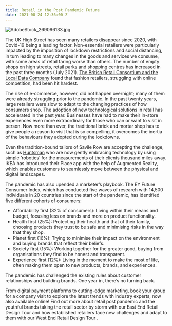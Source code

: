 ```yaml
---
title: Retail in the Post Pandemic Future
date: 2021-08-24 12:36:00 Z
---
```


![AdobeStock_269096133.jpg](/uploads/AdobeStock_269096133.jpg)

The UK High Street has seen many retailers disappear since 2020, with Covid-19 being a leading factor. Non-essential retailers were particularly impacted by the imposition of lockdown restrictions and social distancing, in turn leading to many changes in the goods and services we consume, with some areas of retail faring worse than others. The number of empty shops on high streets, retail parks and shopping centres has increased in the past three months (July 2021). [The British Retail Consortium and the Local Data Company](https://www.localdatacompany.com/blog/topic/vacancy-rates) found that fashion retailers, struggling with online competition, had been hit hardest.

The rise of e-commerce, however, did not happen overnight; many of them were already struggling prior to the pandemic. In the past twenty years, large retailers were slow to adapt to the changing practices of how consumers shop. The adoption of new technological solutions in retail has accelerated in the past year. Businesses have had to make their in-store experiences even more extraordinary for those who can or want to visit in person. Now more than ever, the traditional brick and mortar shop has to give people a reason to visit that is so compelling, it overcomes the inertia of the behaviours they adopted during the lockdowns. 

Even the tradition-bound tailors of Savile Row are accepting the challenge, such as [Huntsman](https://www.nytimes.com/2020/11/15/business/savile-row-covid.html) who are now gently embracing technology by using simple ‘robotics’ for the measurements of their clients thousand miles away. IKEA has introduced their Place app with the help of Augmented Reality, which enables customers to seamlessly move between the physical and digital landscapes. 

The pandemic has also upended a marketer’s playbook.  The EY Future Consumer Index, which has conducted five waves of research with 14,500 individuals in 20 countries since the start of the pandemic, has identified five different cohorts of consumers:

* Affordability first (32% of consumers): Living within their means and budget, focusing less on brands and more on product functionality.
* Health first (25%): Protecting their health and that of their family, choosing products they trust to be safe and minimising risks in the way that they shop.
* Planet first (16%): Trying to minimise their impact on the environment and buying brands that reflect their beliefs.
* Society first (15%): Working together for the greater good, buying from organisations they find to be honest and transparent.
* Experience first (12%): Living in the moment to make the most of life, often making them open to new products, brands, and experiences.

The pandemic has challenged the existing rules about customer relationships and building brands. One year in, there’s no turning back. 

From digital payment platforms to cutting-edge marketing, book your group for a company visit to explore the latest trends with industry experts, now also available online! Find out more about retail post pandemic and the youthful brands taking the retail sector by storm with our East End Retail Design Tour and how established retailers face new challenges and adapt to them with our West End Retail Design Tour .